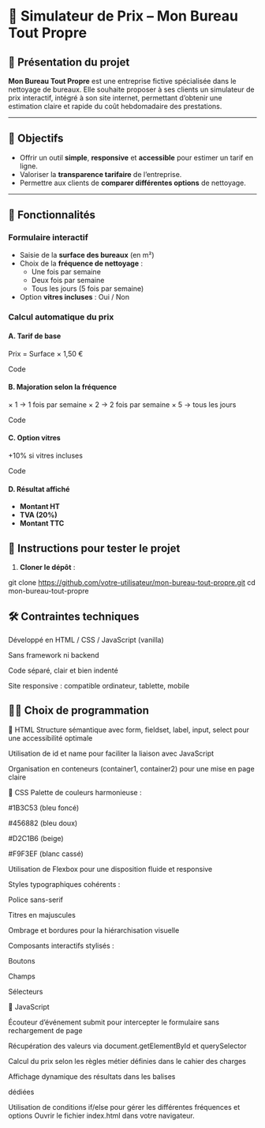 # 🧼 Simulateur de Prix – Mon Bureau Tout Propre

## 📌 Présentation du projet

**Mon Bureau Tout Propre** est une entreprise fictive spécialisée dans le nettoyage de bureaux. Elle souhaite proposer à ses clients un simulateur de prix interactif, intégré à son site internet, permettant d’obtenir une estimation claire et rapide du coût hebdomadaire des prestations.

---

## 🎯 Objectifs

- Offrir un outil **simple**, **responsive** et **accessible** pour estimer un tarif en ligne.
- Valoriser la **transparence tarifaire** de l’entreprise.
- Permettre aux clients de **comparer différentes options** de nettoyage.

---

## 🧰 Fonctionnalités

### Formulaire interactif

- Saisie de la **surface des bureaux** (en m²)
- Choix de la **fréquence de nettoyage** :
  - Une fois par semaine
  - Deux fois par semaine
  - Tous les jours (5 fois par semaine)
- Option **vitres incluses** : Oui / Non

### Calcul automatique du prix

#### A. Tarif de base

Prix = Surface × 1,50 €

Code

#### B. Majoration selon la fréquence

× 1 → 1 fois par semaine × 2 → 2 fois par semaine × 5 → tous les jours

Code

#### C. Option vitres

+10% si vitres incluses

Code

#### D. Résultat affiché

- **Montant HT**
- **TVA (20%)**
- **Montant TTC**


## 🧪 Instructions pour tester le projet

1. **Cloner le dépôt** :

git clone https://github.com/votre-utilisateur/mon-bureau-tout-propre.git
cd mon-bureau-tout-propre

## 🛠️ Contraintes techniques

Développé en HTML / CSS / JavaScript (vanilla)

Sans framework ni backend

Code séparé, clair et bien indenté

Site responsive : compatible ordinateur, tablette, mobile


## 🧑‍💻 Choix de programmation

🔹 HTML
Structure sémantique avec form, fieldset, label, input, select pour une accessibilité optimale

Utilisation de id et name pour faciliter la liaison avec JavaScript

Organisation en conteneurs (container1, container2) pour une mise en page claire

🔹 CSS
Palette de couleurs harmonieuse :

#1B3C53 (bleu foncé)

#456882 (bleu doux)

#D2C1B6 (beige)

#F9F3EF (blanc cassé)

Utilisation de Flexbox pour une disposition fluide et responsive

Styles typographiques cohérents :

Police sans-serif

Titres en majuscules

Ombrage et bordures pour la hiérarchisation visuelle

Composants interactifs stylisés :

Boutons

Champs

Sélecteurs

🔹 JavaScript

Écouteur d’événement submit pour intercepter le formulaire sans rechargement de page

Récupération des valeurs via document.getElementById et querySelector

Calcul du prix selon les règles métier définies dans le cahier des charges

Affichage dynamique des résultats dans les balises <p> dédiées

Utilisation de conditions if/else pour gérer les différentes fréquences et options
Ouvrir le fichier index.html dans votre navigateur.

